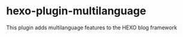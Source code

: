 hexo-plugin-multilanguage
=========================

This plugin adds multilanguage features to the HEXO blog framework
